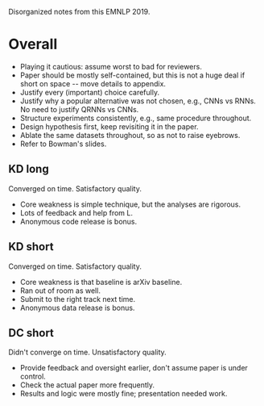 Disorganized notes from this EMNLP 2019.

# Overall
- Playing it cautious: assume worst to bad for reviewers.
- Paper should be mostly self-contained, but this is not a huge deal if short on space -- move details to appendix.
- Justify every (important) choice carefully.
- Justify why a popular alternative was not chosen, e.g., CNNs vs RNNs. No need to justify QRNNs vs CNNs.
- Structure experiments consistently, e.g., same procedure throughout.
- Design hypothesis first, keep revisiting it in the paper.
- Ablate the same datasets throughout, so as not to raise eyebrows.
- Refer to Bowman's slides.

## KD long
Converged on time. Satisfactory quality.
- Core weakness is simple technique, but the analyses are rigorous.
- Lots of feedback and help from L.
- Anonymous code release is bonus.

## KD short
Converged on time. Satisfactory quality.
- Core weakness is that baseline is arXiv baseline.
- Ran out of room as well.
- Submit to the right track next time.
- Anonymous data release is bonus.

## DC short
Didn't converge on time. Unsatisfactory quality.
- Provide feedback and oversight earlier, don't assume paper is under control.
- Check the actual paper more frequently.
- Results and logic were mostly fine; presentation needed work.
